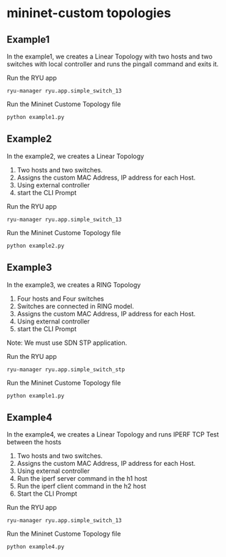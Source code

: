 # mininet-custom topologies

## Example1

In the example1, we creates a Linear Topology with two hosts and two switches with local controller and runs the pingall command and exits it.


Run the RYU app

```
ryu-manager ryu.app.simple_switch_13
```


Run the Mininet Custome Topology file

```
python example1.py
```




## Example2

In the example2, we creates a Linear Topology 
1. Two hosts and two switches. 
2. Assigns the custom MAC Address, IP address for each Host.
3. Using external controller
4. start the CLI Prompt


Run the RYU app

```
ryu-manager ryu.app.simple_switch_13
```


Run the Mininet Custome Topology file

```
python example2.py
```



## Example3

In the example3, we creates a RING Topology 
1. Four hosts and Four switches
2. Switches are connected in RING model. 
2. Assigns the custom MAC Address, IP address for each Host.
3. Using external controller
4. start the CLI Prompt

Note: We must use SDN STP application. 


Run the RYU app

```
ryu-manager ryu.app.simple_switch_stp
```


Run the Mininet Custome Topology file

```
python example1.py
```


## Example4

In the example4, we creates a Linear Topology  and runs IPERF TCP Test between the hosts
1. Two hosts and two switches. 
2. Assigns the custom MAC Address, IP address for each Host.
3. Using external controller
4. Run the iperf server command in the h1 host
5. Run the iperf client command in the h2 host
6. Start the CLI Prompt




Run the RYU app

```
ryu-manager ryu.app.simple_switch_13
```


Run the Mininet Custome Topology file

```
python example4.py
```
